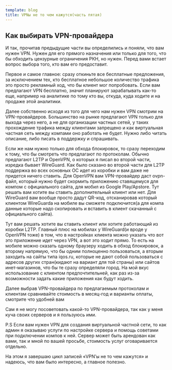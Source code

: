 ```yaml
---
template: blog
title: VPNы не то чем кажутся(часть пятая)
---
```

## Как выбирать VPN-провайдера
И так, прочитав предыдущие части вы определились и поняли, что вам нужен VPN. Нужен для его прямого назначения или только для того, что бы обходить цензурные ограничения РКН, но нужен. Перед вами встает вопрос выбора того, кто вам его предоставит.

Первое и самое главное: сразу откиньте все бесплатные предложения, за исключением тех, кто бесплатное небольшое количество трафика это просто рекламный ход, что бы клиент мог попробовать. Если вам предлагают VPN бесплатно, значит планируют зарабатывать как-то еще, например на аналитике по тому кто вы, откуда, куда ходите и на продаже этой аналитики.

Далее собственно исходя из того для чего нам нужен VPN смотрим на VPN-провайдеров. Большинство на рынке предлагают VPN только для выхода через него, а не для организации частных сетей, у таких прохождение трафика между клиентами запрещено и как виртуальная частная сеть между компами оно работать не будет. Нужно либо читать описание, либо писать в поддержку и спрашивать.

Если же нам нужно только для обхода блокировок, то сразу переходим к тому, что бы смотреть что предлагают по протоколам. Обычно предлагают L2TP и OpenVPN, о которых я писал во второй части, изредка бывает WireGuard. Как было сказано во второй части для L2TP поддержка во всех основных ОС идет из коробки и вам даже не придется ничего ставить. Для OpenVPN вам VPN-провайдер даст ovpn-файл, который нужно будет скормить приложению ставящемуся для компом с официального сайта, для мобил из Google Play/Apstore. Тут решать вам хотите вы ставить дополнительный клиент или нет. Для WireGuard вам вообще просто дадут QR-код, отсканировав который клиентом WireGuardа на мобиле вы сможете подключится(а для компа данные которые надо скопировать и вставить в клиент скачанный с официального сайта).

Тут вам решать хотите вы ставить клиент или хотите работающий из коробки L2TP. Главный плюс на мобилах у WireGuard(и вроде у OpenVPN тоже) в том, что в настройках клиента можно указать что вот это приложение идет через VPN, а вот это ходит прямо. То есть на мобиле можно сказать одному браузеру ходить в обход блокировок, а второму напрямую, что бы одним полноценно пользоваться, а вторым заходить на сайты типа iqos.ru, которые не дают собой пользоваться с адресов других стран(кидают на вариант для той страны) или сайтов инет-магазинов, что бы те сразу определяли город. На мой вкус использование с клиентом предпочтительней, как раз из-за возможности задать какие приложения как будут ходить.

Далее выбрав VPN-провайдера по предлагаемым протоколам и клиентам сравнивайте стоимость в месяц-год и варианты оплаты, смотрите что удобней вам

Сам я не могу посоветовать какой-то VPN-провайдера, так как у меня куча своих серверов и я пользуюсь ими.

P.S Если вам нужен VPN для создания виртуальной частной сети, то как админ я оказываю услуги по настройке сервера и помощь советами при подключении компов к ней. Сервер может быть арендован как вами, так и мной по вашей просьбе, стоимость услуг оговаривается отдельно.

На этом я завершаю цикл записей «VPN’ы не то чем кажутся» и надеюсь, что вам было интересно, а главное полезно.
